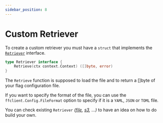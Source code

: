```yaml
---
sidebar_position: 8
---
```


# Custom Retriever

To create a custom retriever you must have a `struct` that implements the [`Retriever`](https://pkg.go.dev/github.com/thomaspoignant/go-feature-flag/retriever/#Retriever) interface.

```go linenums="1"
type Retriever interface {
	Retrieve(ctx context.Context) ([]byte, error)
}
```

The `Retrieve` 	function is supposed to load the file and to return a []byte of your flag configuration file.

If you want to specify the format of the file, you can use the `ffclient.Config.FileFormat` option to specify if it is 
a `YAML`, `JSON` or `TOML` file.

You can check existing `Retriever` *([file](https://github.com/thomaspoignant/go-feature-flag/blob/main/retriever/fileretriever/retriever.go),
[s3](https://github.com/thomaspoignant/go-feature-flag/blob/main/retriever/s3retriever/retriever.go), ...)* to have an idea on how to do build your own.
